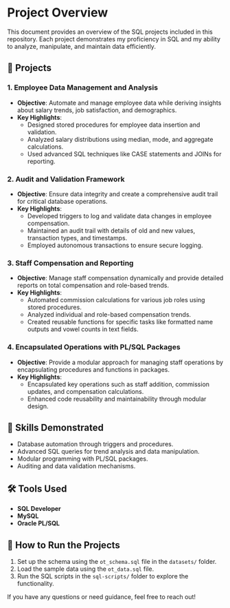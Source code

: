 # Project Overview

This document provides an overview of the SQL projects included in this repository. Each project demonstrates my proficiency in SQL and my ability to analyze, manipulate, and maintain data efficiently.

## 📁 Projects

### 1. Employee Data Management and Analysis
- **Objective**: Automate and manage employee data while deriving insights about salary trends, job satisfaction, and demographics.
- **Key Highlights**:  
  - Designed stored procedures for employee data insertion and validation.  
  - Analyzed salary distributions using median, mode, and aggregate calculations.  
  - Used advanced SQL techniques like CASE statements and JOINs for reporting.  

### 2. Audit and Validation Framework
- **Objective**: Ensure data integrity and create a comprehensive audit trail for critical database operations.
- **Key Highlights**:  
  - Developed triggers to log and validate data changes in employee compensation.  
  - Maintained an audit trail with details of old and new values, transaction types, and timestamps.  
  - Employed autonomous transactions to ensure secure logging.  

### 3. Staff Compensation and Reporting
- **Objective**: Manage staff compensation dynamically and provide detailed reports on total compensation and role-based trends.
- **Key Highlights**:  
  - Automated commission calculations for various job roles using stored procedures.  
  - Analyzed individual and role-based compensation trends.  
  - Created reusable functions for specific tasks like formatted name outputs and vowel counts in text fields.  

### 4. Encapsulated Operations with PL/SQL Packages
- **Objective**: Provide a modular approach for managing staff operations by encapsulating procedures and functions in packages.
- **Key Highlights**:  
  - Encapsulated key operations such as staff addition, commission updates, and compensation calculations.  
  - Enhanced code reusability and maintainability through modular design.  

## 🌟 Skills Demonstrated
- Database automation through triggers and procedures.
- Advanced SQL queries for trend analysis and data manipulation.
- Modular programming with PL/SQL packages.
- Auditing and data validation mechanisms.

## 🛠️ Tools Used
- **SQL Developer**
- **MySQL**
- **Oracle PL/SQL**

## 📌 How to Run the Projects
1. Set up the schema using the `ot_schema.sql` file in the `datasets/` folder.
2. Load the sample data using the `ot_data.sql` file.
3. Run the SQL scripts in the `sql-scripts/` folder to explore the functionality.

If you have any questions or need guidance, feel free to reach out!

